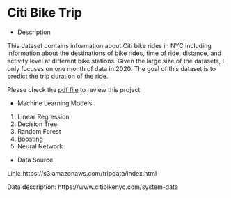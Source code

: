 # Citi Bike Trip

* Description
<p>This dataset contains information about Citi bike rides in NYC including information about the destinations of bike rides, time of ride, distance, and activity level at diﬀerent bike stations. Given the large size of the datasets, I only focuses on one month of data in 2020. The goal of this dataset is to predict the trip duration of the ride.</p>

Please check the [pdf file](https://github.com/Feiyi-Ding/Predicting-Trip-duration-Citi-Bike-Trip/blob/main/CitiBikeTrip.pdf) to review this project

* Machine Learning Models
<ol>
  <li>Linear Regression</li>
  <li>Decision Tree</li>
  <li>Random Forest</li>
  <li>Boosting</li>
  <li>Neural Network</li>
</ol>


* Data Source
<p>Link: https://s3.amazonaws.com/tripdata/index.html</p>
<p>Data description: https://www.citibikenyc.com/system-data</p>

